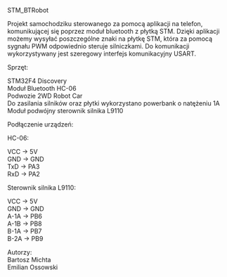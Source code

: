 STM_BTRobot

Projekt samochodziku sterowanego za pomocą aplikacji na telefon, komunikującej się poprzez moduł bluetooth z płytką STM. Dzięki aplikacji możemy wysyłać poszczególne znaki na płytkę STM, która za pomocą sygnału PWM odpowiednio steruje silniczkami. Do komunikacji wykorzystywany jest szeregowy interfejs komunikacyjny USART.

Sprzęt:</br>

STM32F4 Discovery</br>
Moduł Bluetooth HC-06</br>
Podwozie 2WD Robot Car</br>
Do zasilania silników oraz płytki wykorzystano powerbank o natężeniu 1A</br>
Moduł podwójny sterownik silnika L9110</br>

Podłączenie urządzeń:

HC-06:

VCC -> 5V</br>
GND -> GND</br>
TxD -> PA3</br>
RxD -> PA2</br>

Sterownik silnika L9110:

VCC -> 5V</br>
GND -> GND</br>
A-1A -> PB6</br>
A-1B -> PB8</br>
B-1A -> PB7</br>
B-2A -> PB9</br>

Autorzy:</br>
Bartosz Michta</br>
Emilian Ossowski
